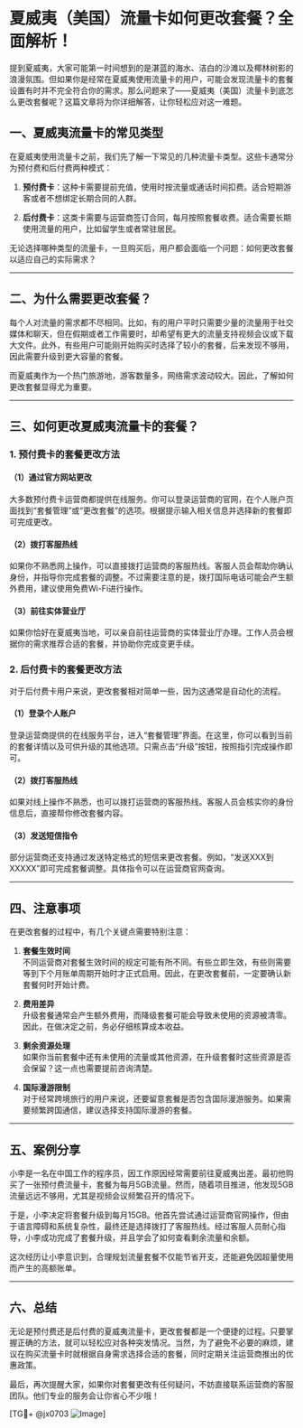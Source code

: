 # 夏威夷（美国）流量卡如何更改套餐？全面解析！

提到夏威夷，大家可能第一时间想到的是湛蓝的海水、洁白的沙滩以及椰林树影的浪漫氛围。但如果你是经常在夏威夷使用流量卡的用户，可能会发现流量卡的套餐设置有时并不完全符合你的需求。那么问题来了——夏威夷（美国）流量卡到底怎么更改套餐呢？这篇文章将为你详细解答，让你轻松应对这一难题。

## 一、夏威夷流量卡的常见类型

在夏威夷使用流量卡之前，我们先了解一下常见的几种流量卡类型。这些卡通常分为预付费和后付费两种模式：

1. **预付费卡**：这种卡需要提前充值，使用时按流量或通话时间扣费。适合短期游客或者不想绑定长期合同的人群。
   
2. **后付费卡**：这类卡需要与运营商签订合同，每月按照套餐收费。适合需要长期使用流量的用户，比如留学生或者常驻居民。

无论选择哪种类型的流量卡，一旦购买后，用户都会面临一个问题：如何更改套餐以适应自己的实际需求？

---

## 二、为什么需要更改套餐？

每个人对流量的需求都不尽相同。比如，有的用户平时只需要少量的流量用于社交媒体和聊天，但在假期或者工作需要时，却希望有更大的流量支持视频会议或下载大文件。此外，有些用户可能刚开始购买时选择了较小的套餐，后来发现不够用，因此需要升级到更大容量的套餐。

而夏威夷作为一个热门旅游地，游客数量多，网络需求波动较大。因此，了解如何更改套餐显得尤为重要。

---

## 三、如何更改夏威夷流量卡的套餐？

### 1. 预付费卡的套餐更改方法

#### （1）通过官方网站更改
大多数预付费卡运营商都提供在线服务。你可以登录运营商的官网，在个人账户页面找到“套餐管理”或“更改套餐”的选项。根据提示输入相关信息并选择新的套餐即可完成更改。

#### （2）拨打客服热线
如果你不熟悉网上操作，可以直接拨打运营商的客服热线。客服人员会帮助你确认身份，并指导你完成套餐的调整。不过需要注意的是，拨打国际电话可能会产生额外费用，建议使用免费Wi-Fi进行操作。

#### （3）前往实体营业厅
如果你恰好在夏威夷当地，可以亲自前往运营商的实体营业厅办理。工作人员会根据你的需求推荐合适的套餐，并协助你完成变更手续。

### 2. 后付费卡的套餐更改方法

对于后付费卡用户来说，更改套餐相对简单一些，因为这通常是自动化的流程。

#### （1）登录个人账户
登录运营商提供的在线服务平台，进入“套餐管理”界面。在这里，你可以看到当前的套餐详情以及可供升级的其他选项。只需点击“升级”按钮，按照指引完成操作即可。

#### （2）拨打客服热线
如果对线上操作不熟悉，也可以拨打运营商的客服热线。客服人员会核实你的身份信息后，直接帮你修改套餐内容。

#### （3）发送短信指令
部分运营商还支持通过发送特定格式的短信来更改套餐。例如，“发送XXX到XXXXX”即可完成套餐调整。具体指令可以在运营商官网查询。

---

## 四、注意事项

在更改套餐的过程中，有几个关键点需要特别注意：

1. **套餐生效时间**  
   不同运营商对套餐生效时间的规定可能有所不同。有些立即生效，有些则需要等到下个月账单周期开始时才正式启用。因此，在更改套餐前，一定要确认新套餐何时开始计费。

2. **费用差异**  
   升级套餐通常会产生额外费用，而降级套餐可能会导致未使用的资源被清零。因此，在做决定之前，务必仔细核算成本收益。

3. **剩余资源处理**  
   如果你当前套餐中还有未使用的流量或其他资源，在升级套餐时这些资源是否会保留？这一点也需要提前咨询清楚。

4. **国际漫游限制**  
   对于经常跨境旅行的用户来说，还要留意套餐是否包含国际漫游服务。如果需要频繁跨国通信，建议选择支持国际漫游的套餐。

---

## 五、案例分享

小李是一名在中国工作的程序员，因工作原因经常需要前往夏威夷出差。最初他购买了一张预付费流量卡，套餐为每月5GB流量。然而，随着项目推进，他发现5GB流量远远不够用，尤其是视频会议频繁召开的情况下。

于是，小李决定将套餐升级到每月15GB。他首先尝试通过运营商官网操作，但由于语言障碍和系统复杂性，最终还是选择拨打了客服热线。经过客服人员耐心指导，小李成功完成了套餐升级，并且学会了如何查看剩余流量和余额。

这次经历让小李意识到，合理规划流量套餐不仅能节省开支，还能避免因超量使用而产生的高额账单。

---

## 六、总结

无论是预付费还是后付费的夏威夷流量卡，更改套餐都是一个便捷的过程。只要掌握正确的方法，就可以轻松应对各种突发情况。当然，为了避免不必要的麻烦，建议在购买流量卡时就根据自身需求选择合适的套餐，同时定期关注运营商推出的优惠政策。

最后，再次提醒大家，如果你对套餐更改有任何疑问，不妨直接联系运营商的客服团队。他们专业的服务会让你省心不少哦！

[TG💪+ @jx0703 ![Image](https://github.com/user-attachments/assets/dbca1d08-cadb-493c-b0ec-ad6f7a83f270)]